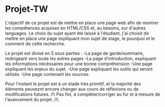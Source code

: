 # Projet-TW

L'objectif de ce projet est de mettre en place une page web afin de montrer les compétences acquises en HTML/CSS et, au besoins, sur d'autres languages. Le choix du sujet ayant été laissé à l'étudiant, j'ai choisit de mettre en place une page expliquant mon sujet de stage, le pourquoi et le comment de cette recherche. 

Le projet est divisé en 5 sous parties : -La page de garde/sommaire, redirigeant vers toute les autres pages
                                         -La page d'introduction, expliquant les informations nécéssaires pour une bonne compréhension
                                         -Une page expliquant les enjeux du sujet.
                                         -Une page expliquant les outils qui seront utilisés
                                         -Une page contenant les sources. 
                                         
Pour l'instant le projet est à un stade très primitif, et la majorité des éléments peuveznt encore changer aux cours de réflexions ou de modifications futures. 
/!\ Pas fini, à compléter/corriger au fur et à mesure de l'avancement du projet. /!\
